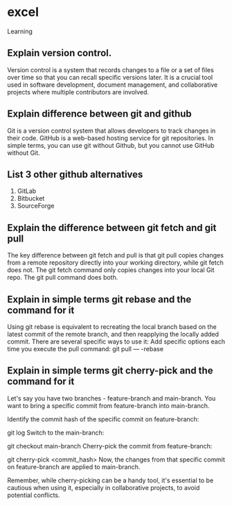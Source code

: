 # excel
Learning


## Explain version control.
Version control is a system that records changes to a file or a set of files over time so that you can recall specific versions later. It is a crucial tool used in software development, document management, and collaborative projects where multiple contributors are involved.


## Explain difference between git and github
Git is a version control system that allows developers to track changes in their code. GitHub is a web-based hosting service for git repositories. In simple terms, you can use git without Github, but you cannot use GitHub without Git.



## List 3 other github alternatives
1. GitLab
2. Bitbucket
3. SourceForge


## Explain the difference between git fetch and git pull
The key difference between git fetch and pull is that git pull copies changes from a remote repository directly into your working directory, while git fetch does not. The git fetch command only copies changes into your local Git repo. The git pull command does both.

## Explain in simple terms git rebase and the command for it
Using git rebase is equivalent to recreating the local branch based on the latest commit of the remote branch, and then reapplying the locally added commit. There are several specific ways to use it: Add specific options each time you execute the pull command: git pull — -rebase 


## Explain in simple terms git cherry-pick and the command for it

Let's say you have two branches - feature-branch and main-branch. You want to bring a specific commit from feature-branch into main-branch.

Identify the commit hash of the specific commit on feature-branch:


git log
Switch to the main-branch:


git checkout main-branch
Cherry-pick the commit from feature-branch:


git cherry-pick <commit_hash>
Now, the changes from that specific commit on feature-branch are applied to main-branch.

Remember, while cherry-picking can be a handy tool, it's essential to be cautious when using it, especially in collaborative projects, to avoid potential conflicts.

